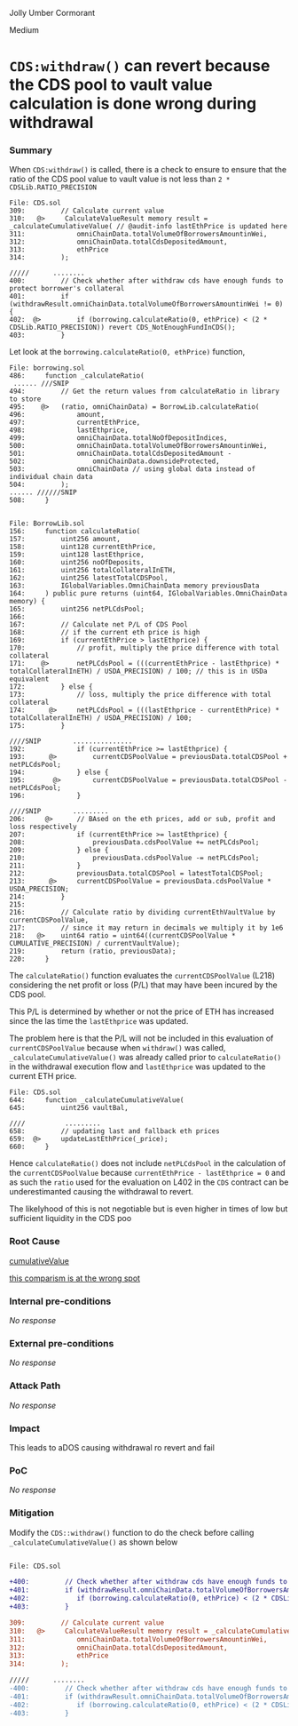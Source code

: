Jolly Umber Cormorant

Medium

# `CDS:withdraw()` can revert because the CDS pool to vault value calculation is done wrong during withdrawal

### Summary

When `CDS:withdraw()` is called, there is a check to ensure to ensure that the ratio of the  CDS pool value to vault value is not less than `2 * CDSLib.RATIO_PRECISION`

```solidity
File: CDS.sol
309:         // Calculate current value
310:   @>     CalculateValueResult memory result = _calculateCumulativeValue( // @audit-info lastEthPrice is updated here
311:             omniChainData.totalVolumeOfBorrowersAmountinWei,
312:             omniChainData.totalCdsDepositedAmount,
313:             ethPrice
314:         );

/////      ........
400:         // Check whether after withdraw cds have enough funds to protect borrower's collateral
401:         if (withdrawResult.omniChainData.totalVolumeOfBorrowersAmountinWei != 0) {
402:  @>         if (borrowing.calculateRatio(0, ethPrice) < (2 * CDSLib.RATIO_PRECISION)) revert CDS_NotEnoughFundInCDS();
403:         }

```
Let look at the `borrowing.calculateRatio(0, ethPrice)` function, 

```solidity
File: borrowing.sol
486:     function _calculateRatio(
 ...... ///SNIP
494:         // Get the return values from calculateRatio in library to store
495:    @>   (ratio, omniChainData) = BorrowLib.calculateRatio(
496:             amount,
497:             currentEthPrice,
498:             lastEthprice,
499:             omniChainData.totalNoOfDepositIndices,
500:             omniChainData.totalVolumeOfBorrowersAmountinWei,
501:             omniChainData.totalCdsDepositedAmount -
502:                 omniChainData.downsideProtected,
503:             omniChainData // using global data instead of individual chain data
504:         );
...... //////SNIP
508:     }


File: BorrowLib.sol
156:     function calculateRatio(
157:         uint256 amount,
158:         uint128 currentEthPrice,
159:         uint128 lastEthprice,
160:         uint256 noOfDeposits,
161:         uint256 totalCollateralInETH,
162:         uint256 latestTotalCDSPool,
163:         IGlobalVariables.OmniChainData memory previousData
164:     ) public pure returns (uint64, IGlobalVariables.OmniChainData memory) {
165:         uint256 netPLCdsPool;
166: 
167:         // Calculate net P/L of CDS Pool
168:         // if the current eth price is high
169:         if (currentEthPrice > lastEthprice) {
170:             // profit, multiply the price difference with total collateral
171:    @>       netPLCdsPool = (((currentEthPrice - lastEthprice) * totalCollateralInETH) / USDA_PRECISION) / 100; // this is in USDa equivalent
172:         } else {
173:             // loss, multiply the price difference with total collateral
174:      @>     netPLCdsPool = (((lastEthprice - currentEthPrice) * totalCollateralInETH) / USDA_PRECISION) / 100;
175:         }

////SNIP        ...............
192:             if (currentEthPrice >= lastEthprice) {
193:      @>         currentCDSPoolValue = previousData.totalCDSPool + netPLCdsPool;
194:             } else {
195:       @>        currentCDSPoolValue = previousData.totalCDSPool - netPLCdsPool;
196:             }

////SNIP        ......... 
206:     @>      // BAsed on the eth prices, add or sub, profit and loss respectively
207:             if (currentEthPrice >= lastEthprice) {
208:                 previousData.cdsPoolValue += netPLCdsPool;
209:             } else {
210:                 previousData.cdsPoolValue -= netPLCdsPool;
211:             }
212:             previousData.totalCDSPool = latestTotalCDSPool;
213:      @>     currentCDSPoolValue = previousData.cdsPoolValue * USDA_PRECISION;
214:         }
215: 
216:         // Calculate ratio by dividing currentEthVaultValue by currentCDSPoolValue,
217:         // since it may return in decimals we multiply it by 1e6
218:   @>    uint64 ratio = uint64((currentCDSPoolValue * CUMULATIVE_PRECISION) / currentVaultValue);
219:         return (ratio, previousData);
220:     }

```
The `calculateRatio()` function evaluates the `currentCDSPoolValue` (L218) considering the net profit or loss (P/L) that may have been incured by the CDS pool.

This P/L is determined by whether or not the price of ETH has increased since the las time the `lastEthprice` was updated.

The problem here is that the P/L will not be included in this evaluation of `currentCDSPoolValue` because when `withdraw()` was called, `_calculateCumulativeValue()` was already called prior to `calculateRatio()` in the withdrawal execution flow and `lastEthprice` was updated to the current ETH price. 

```solidity
File: CDS.sol
644:     function _calculateCumulativeValue(
645:         uint256 vaultBal,

////          .........
658:         // updating last and fallback eth prices
659:  @>     updateLastEthPrice(_price);
660:     }

```

Hence `calculateRatio()` does not include `netPLCdsPool` in the calculation of the `currentCDSPoolValue` because `currentEthPrice - lastEthprice = 0` and as such the `ratio` used for the evaluation on L402 in the `CDS` contract can be underestimanted causing the withdrawal to revert.

The likelyhood of this is not negotiable but is even higher in times of low but sufficient liquidity in the CDS poo

### Root Cause

[cumulativeValue](https://github.com/sherlock-audit/2024-11-autonomint/blob/main/Blockchain/Blockchian/contracts/Core_logic/CDS.sol#L310)

[this comparism is at the wrong spot](https://github.com/sherlock-audit/2024-11-autonomint/blob/main/Blockchain/Blockchian/contracts/Core_logic/CDS.sol#L401-L403)

### Internal pre-conditions

_No response_

### External pre-conditions

_No response_

### Attack Path

_No response_

### Impact

This leads to aDOS causing withdrawal ro revert and fail

### PoC

_No response_

### Mitigation

Modify the `CDS::withdraw()` function to do the check before calling `_calculateCumulativeValue()` as shown below

```diff

File: CDS.sol

+400:         // Check whether after withdraw cds have enough funds to protect borrower's collateral
+401:         if (withdrawResult.omniChainData.totalVolumeOfBorrowersAmountinWei != 0) {
+402:            if (borrowing.calculateRatio(0, ethPrice) < (2 * CDSLib.RATIO_PRECISION)) revert CDS_NotEnoughFundInCDS();
+403:         }

309:         // Calculate current value
310:   @>     CalculateValueResult memory result = _calculateCumulativeValue( // @audit-info lastEthPrice is updated here
311:             omniChainData.totalVolumeOfBorrowersAmountinWei,
312:             omniChainData.totalCdsDepositedAmount,
313:             ethPrice
314:         );

/////      ........
-400:         // Check whether after withdraw cds have enough funds to protect borrower's collateral
-401:         if (withdrawResult.omniChainData.totalVolumeOfBorrowersAmountinWei != 0) {
-402:            if (borrowing.calculateRatio(0, ethPrice) < (2 * CDSLib.RATIO_PRECISION)) revert CDS_NotEnoughFundInCDS();
-403:         }

```
